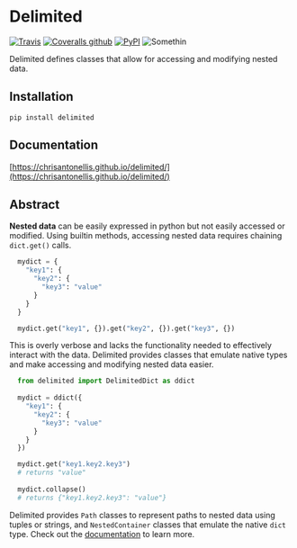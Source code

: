 # Delimited

[![Travis](https://img.shields.io/travis/chrisantonellis/delimited.svg?style=flat-square)](https://img.shields.io/travis/USER/REPO.svg)
[![Coveralls github](https://img.shields.io/coveralls/github/chrisantonellis/delimited.svg?style=flat-square)](https://coveralls.io/github/chrisantonellis/delimited)
[![PyPI](https://img.shields.io/pypi/v/delimited.svg?style=flat-square)](https://pypi.python.org/pypi/delimited/)
![Somethin](https://img.shields.io/badge/code%20style-pep8-brightgreen.svg?style=flat-square)

Delimited defines classes that allow for accessing and modifying nested data.

## Installation

```
pip install delimited
```

## Documentation

[https://chrisantonellis.github.io/delimited/](https://chrisantonellis.github.io/delimited/)

## Abstract

**Nested data** can be easily expressed in python but not easily accessed or modified. Using builtin methods, accessing nested data requires chaining `dict.get()` calls.
``` python
  mydict = {
    "key1": {
      "key2": {
        "key3": "value"
      }
    }
  }

  mydict.get("key1", {}).get("key2", {}).get("key3", {})
```
    
This is overly verbose and lacks the functionality needed to effectively interact with the data. Delimited provides classes that emulate native types and make accessing and modifying nested data easier. 

``` python
  from delimited import DelimitedDict as ddict
  
  mydict = ddict({
    "key1": {
      "key2": {
        "key3": "value"
      }
    }
  })

  mydict.get("key1.key2.key3")
  # returns "value"
  
  mydict.collapse()
  # returns {"key1.key2.key3": "value"}
```

Delimited provides `Path` classes to represent paths to nested data using tuples or strings, and `NestedContainer` classes that emulate the native `dict` type. Check out the [documentation](https://chrisantonellis.github.io/delimited/) to learn more.
